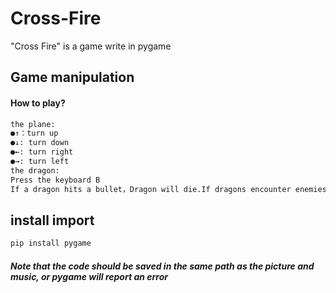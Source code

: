 # Cross-Fire
"Cross Fire" is a game write in pygame  
## Game manipulation  
#### How to play?  
```Python
the plane:  
●↑：turn up  
●↓: turn down  
●←: turn right  
●→: turn left  
the dragon:  
Press the keyboard B  
If a dragon hits a bullet，Dragon will die.If dragons encounter enemies，The enemy will die.  
```
## install import  
```Python
pip install pygame
```
##### Note that the code should be saved in the same path as the picture and music, or pygame will report an error  
  
    



